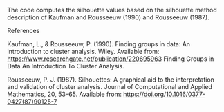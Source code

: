 The code computes the silhouette values based on the silhouette method description of Kaufman and Rousseeuw (1990) and Rousseeuw (1987).

References

Kaufman, L., & Rousseeuw, P. (1990). Finding groups in data: An introduction to cluster analysis. Wiley. Available from: https://www.researchgate.net/publication/220695963 Finding Groups in Data An Introduction To
Cluster Analysis.

Rousseeuw, P. J. (1987). Silhouettes: A graphical aid to the interpretation and validation of cluster analysis. Journal of Computational and Applied Mathematics, 20, 53–65. Available from: https://doi.org/10.1016/0377-0427(87)90125-7
